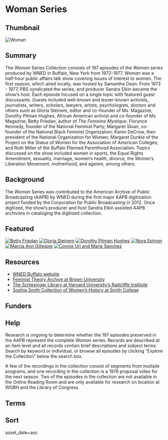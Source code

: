 # Woman Series

## Thumbnail

![Woman](https://s3.amazonaws.com/americanarchive.org/special-collections/Woman.jpg "Woman")

## Summary

The <em>Woman </em> Series Collection consists of 197 episodes of the <em>Woman</em> series produced by WNED in Buffalo, New York from 1972-1977. <em>Woman</em> was a half-hour public affairs talk show covering issues of interest to women. The first season, which aired locally, was hosted by Samantha Dean. From 1973 - 1977, PBS syndicated the series, and producer Sandra Elkin became the show’s host. Each episode focused on a single topic with featured guest discussants. Guests included well-known and lesser-known activists, journalists, writers, scholars, lawyers, artists, psychologists, doctors and others such as Gloria Steinem, editor and co-founder of Ms. Magazine; Dorothy Pitman Hughes, African American activist and co-founder of Ms. Magazine; Betty Friedan, author of *The Feminine Mystique*; Florynce Kennedy, founder of the National Feminist Party; Margaret Sloan, co-founder of the National Black Feminist Organization; Karen DeCrow, then president of the National Organization for Women; Margaret Dunkle of the Project on the Status of Women for the Association of American Colleges; and Ruth Miller of the Buffalo Planned Parenthood Association. Topics discussed on the show included women in sports, the Equal Rights Amendment, sexuality, marriage, women’s health, divorce, the Women’s Liberation Movement, motherhood, and ageism, among others.

## Background

The <em>Woman</em> Series was contributed to the American Archive of Public Broadcasting (AAPB) by WNED during the first major AAPB digitization project funded by the Corporation for Public Broadcasting in 2012. Once digitized, the show’s producer and host Sandra Elkin assisted AAPB archivists in cataloging the digitized collection.

## Featured

[![Betty Friedan](https://s3.amazonaws.com/americanarchive.org/special-collections/cpb-aacip_81-9995xhm0.jpg)](/catalog/cpb-aacip_81-9995xhm0)
[![Gloria Steinem](https://s3.amazonaws.com/americanarchive.org/special-collections/cpb-aacip_81-57np5qgv.jpg)](/catalog/cpb-aacip_81-57np5qgv)
[![Dorothy Pitman Hughes](https://s3.amazonaws.com/americanarchive.org/special-collections/cpb-aacip_81-59c5b5nr.jpg)](/catalog/cpb-aacip_81-59c5b5nr)
[![Nora Ephron](https://s3.amazonaws.com/americanarchive.org/special-collections/cpb-aacip_81-988gttr0.jpg)](/catalog/cpb-aacip_81-988gttr0)
[![Marcia Ann Gillespie](https://s3.amazonaws.com/americanarchive.org/special-collections/cpb-aacip_81-69z08t6x.jpg)](/catalog/cpb-aacip_81-69z08t6x)
[![Connie Uri and Marie Sanchez](https://s3.amazonaws.com/americanarchive.org/special-collections/cpb-aacip_81-67wm3fxh.jpg)](/catalog/cpb-aacip_81-67wm3fxh)

## Resources

- [WNED Buffalo website]( https://www.wned.org/)
- [Feminist Theory Archive at Brown University]( https://www.brown.edu/research/pembroke-center/archives/feminist-theory-archive)
- [The Schlesinger Library at Harvard University’s Radcliffe Institute]( https://www.radcliffe.harvard.edu/schlesinger-library)
- [Sophia Smith Collection of Women’s History at Smith College]( https://www.smith.edu/libraries/research-tools/smith-digital-collections/sophia-smith-collection-womens-history)

## Funders

## Help

Research is ongoing to determine whether the 197 episodes preserved in the AAPB represent the complete <em>Woman</em> series. Records are described at an item level and all records contain brief descriptions and subject terms. Search by keyword or individual, or browse all episodes by clicking “Explore the Collection” below the search box.

A few of the recordings in the collection consist of segments from multiple programs, and one recording in the collection is a 1976 proposal video for the next season. Two of the episodes in the collection are not available in the Online Reading Room and are only available for research on location at WGBH and the Library of Congress.

## Terms

## Sort

asset_date+asc
